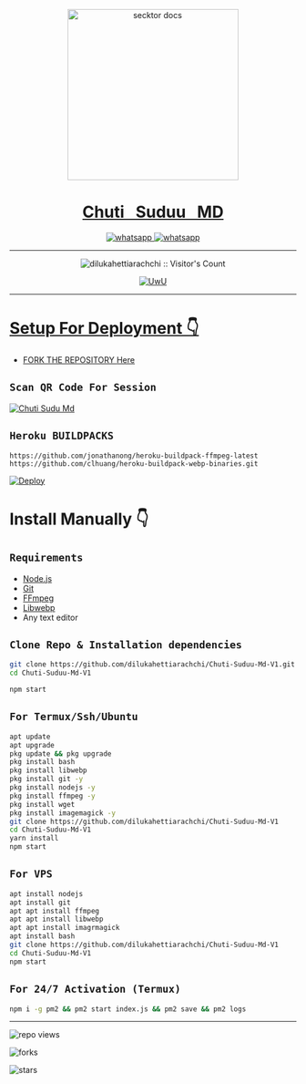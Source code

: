 

<p align="center">  
    <a href="https://i.ibb.co/WyR2Bff/Chuti-Sudu-MD.jpg">
      <img alt="secktor docs" height="300" src="https://i.ibb.co/WyR2Bff/Chuti-Sudu-MD.jpg">
      <h1 align="center"> Chuti &nbsp; Suduu &nbsp; MD </h1>
    </a>
  </p>  
  <p align="center">
    <a aria-label="Join our chats" href="https://chat.whatsapp.com/I7TzWWxNhe1A0FMQjx86x5
" target="_blank">
      <img alt="whatsapp" src="https://img.shields.io/badge/Join Group-25D366?style=for-the-badge&logo=whatsapp&logoColor=white" />
    </a>
  <a aria-label="Bot Whatsapp" href="https://wa.me/+94767630094?text=.menu" target="_blank">
      <img alt="whatsapp" src="https://img.shields.io/badge/Bot%20Whatsapp-25D366?style=for-the-badge&logo=whatsapp&logoColor=white" />
    </a>
    
  </p>

---
  
  <p align="center"><img src="https://profile-counter.glitch.me/{dilukahettiarachchi}/count.svg" alt="dilukahettiarachchi :: Visitor's Count" /></p>
  
  <p align="center">
     <a href="https://github.com/dilukahettiarachchi"><img src="http://readme-typing-svg.herokuapp.com?color=FF0000&center=true&vCenter=true&multiline=false&lines=Chuti+Suduu+Multi+Device;Dilla+Editz;Give+star+and+forks+this+Repo+:D;Follow+My+Github" alt="UwU">
  </p>
  
---
# Setup For Deployment 👇

- FORK THE REPOSITORY [Here](https://github.com/dilukahettiarachchi/Chuti-Suduu-Md-V1/fork)

## `Scan QR Code For Session`
[![Chuti Sudu Md](https://repl.it/badge/github/quiec/whatsasena)](https://replit.com/@dilukahettiarac/Chuti-Suduu-Wa-Bot-Multi-Auth-Session-Generator)

## `Heroku BUILDPACKS`

```
https://github.com/jonathanong/heroku-buildpack-ffmpeg-latest
https://github.com/clhuang/heroku-buildpack-webp-binaries.git
```

[![Deploy](https://www.herokucdn.com/deploy/button.svg)](https://heroku.com/deploy?template=https://github.com/dilukahettiarachchi/Chuti-Suduu-Md-V1/)

# Install Manually 👇
## `Requirements`
* [Node.js](https://nodejs.org/en/)
* [Git](https://git-scm.com/downloads)
* [FFmpeg](https://github.com/BtbN/FFmpeg-Builds/releases/download/autobuild-2020-12-08-13-03/ffmpeg-n4.3.1-26-gca55240b8c-win64-gpl-4.3.zip)
* [Libwebp](https://developers.google.com/speed/webp/download)
* Any text editor
## `Clone Repo & Installation dependencies`
```bash
git clone https://github.com/dilukahettiarachchi/Chuti-Suduu-Md-V1.git
cd Chuti-Suduu-Md-V1

npm start
```
## `For Termux/Ssh/Ubuntu`
```bash
apt update
apt upgrade
pkg update && pkg upgrade
pkg install bash
pkg install libwebp
pkg install git -y
pkg install nodejs -y 
pkg install ffmpeg -y 
pkg install wget
pkg install imagemagick -y
git clone https://github.com/dilukahettiarachchi/Chuti-Suduu-Md-V1
cd Chuti-Suduu-Md-V1
yarn install
npm start
```
## `For VPS`
```bash
apt install nodejs 
apt install git 
apt apt install ffmpeg 
apt apt install libwebp 
apt apt install imagrmagick
apt install bash
git clone https://github.com/dilukahettiarachchi/Chuti-Suduu-Md-V1
cd Chuti-Suduu-Md-V1
npm start
```
## `For 24/7 Activation (Termux)`
```bash
npm i -g pm2 && pm2 start index.js && pm2 save && pm2 logs
```
---
![repo views](https://hits.seeyoufarm.com/api/count/incr/badge.svg?url=https://github.com/dilukahettiarachchi/Chuti-Suduu-Md-V1&count_bg=%2379C83D&title_bg=%23555555&icon=gitpod.svg&icon_color=%23E7E7E7&title=Views&edge_flat=false)
  
  ![forks](https://img.shields.io/github/forks/dilukahettiarachchi/Chuti-Suduu-Md-V1?label=Forks&style=social)
  
  ![stars](https://img.shields.io/github/stars/dilukahettiarachchi/Chuti-Suduu-Md-V1?style=social)



